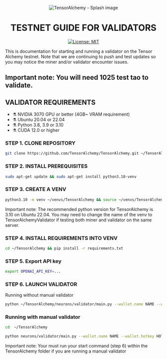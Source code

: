 <div align="center">

![TensorAlchemy - Splash image](../../TensorAlchemy-splash.png)

# **TESTNET GUIDE FOR VALIDATORS** <!-- omit in toc -->
[![License: MIT](https://img.shields.io/badge/License-MIT-yellow.svg)](https://opensource.org/licenses/MIT)

</div>

This is documentation for starting and running a validator on the Tensor Alchemy testnet. Note that we are continuing to push and test updates so you may notice the miner and/or validator encounter issues.

## **Important note**: You will need **1025 test tao to validate**.

## VALIDATOR REQUIREMENTS
- ⚗️ NVIDIA 3070 GPU or better (4GB~ VRAM requirement)
- ⚗️ Ubuntu 20.04 or 22.04
- ⚗️ Python 3.8, 3.9 or 3.10
- ⚗️ CUDA 12.0 or higher

### STEP 1. CLONE REPOSITORY
```bash
git clone https://github.com/TensorAlchemy/TensorAlchemy.git ~/TensorAlchemy
```

### STEP 2. INSTALL PREREQUISITES
```bash
sudo apt-get update && sudo apt-get install python3.10-venv
```

### STEP 3. CREATE A VENV
```bash
python3.10 -m venv ~/venvs/TensorAlchemy && source ~/venvs/TensorAlchemy/bin/activate && pip install wheel && pip install --upgrade setuptools
```

Important note: The recommended python version for TensorAlchemy is 3.10 on Ubuntu 22.04.
You may need to change the name of the venv to TensorAlchemyValidator if testing both miner and validator on the same server.

### STEP 4. INSTALL REQUIREMENTS INTO VENV
```bash
cd ~/TensorAlchemy && pip install -r requirements.txt
```

### STEP 5. Export API key
```bash
export OPENAI_API_KEY=...
```

### STEP 6. LAUNCH VALIDATOR
Running without manual validator
```bash
python ~/TensorAlchemy/neurons/validator/main.py --wallet.name NAME --wallet.hotkey HOTKEY --netuid 25 --subtensor.network test --axon.port 8000 --logging.debug --logging.trace
```

### Running with manual validator
```bash
cd  ~/TensorAlchemy

python neurons/validator/main.py --wallet.name NAME --wallet.hotkey HOTKEY --netuid 25 --subtensor.network test --axon.port 8000 --logging.debug --logging.trace
```

Important note:  Your must run your start command (step 6) within the TensorAlchemy folder if you are running a manual validator
